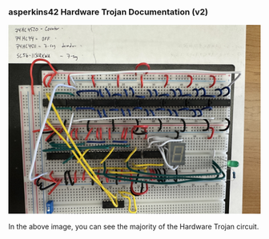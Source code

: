 ### asperkins42 Hardware Trojan Documentation (v2)
![alt text](images/asperkins42_hardwareTrojanImg1.jpg "HWT 1")

In the above image, you can see the majority of the Hardware Trojan circuit. 
